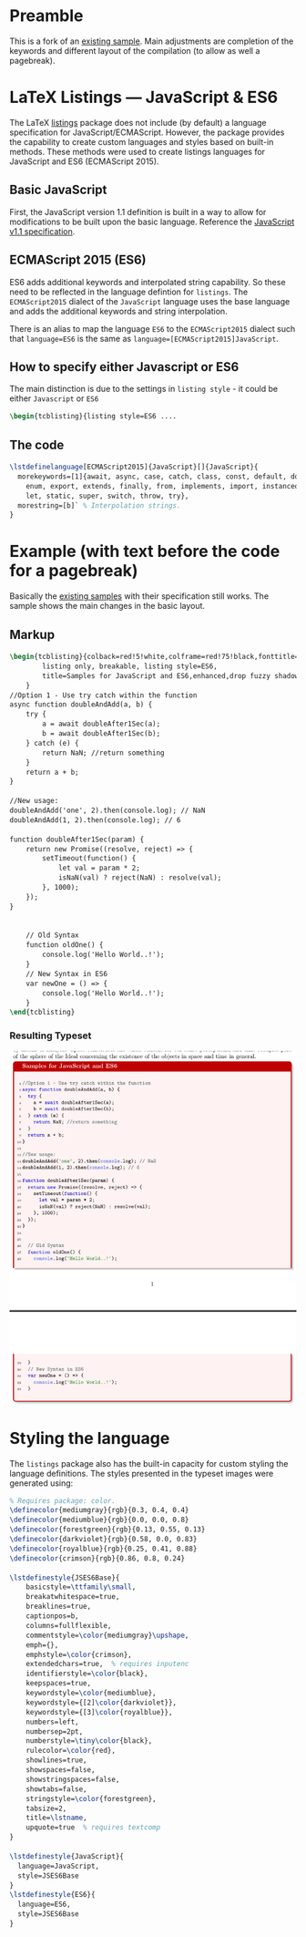 # Preamble

This is a fork of an [existing sample](https://github.com/ghammock/LaTeX_Listings_JavaScript_ES6). Main adjustments are completion of the keywords and different layout of the compilation (to allow as well a pagebreak).

# LaTeX Listings &mdash; JavaScript & ES6

The LaTeX [listings](https://ctan.org/pkg/listings?lang=en) package does not include (by default) a language specification for JavaScript/ECMAScript.  However, the package provides the capability to create custom languages and styles based on built-in methods.  These methods were used to create listings languages for JavaScript and ES6 (ECMAScript 2015).

## Basic JavaScript

First, the JavaScript version 1.1 definition is built in a way to allow for modifications to be built upon the basic language.  Reference the [JavaScript v1.1 specification](http://hepunx.rl.ac.uk/~adye/jsspec11/titlepg2.htm). 

## ECMAScript 2015 (ES6)

ES6 adds additional keywords and interpolated string capability.  So these need to be reflected in the language defintion for `listings`.  The `ECMAScript2015` dialect of the `JavaScript` language uses the base language and adds the additional keywords and string interpolation.

There is an alias to map the language `ES6` to the `ECMAScript2015` dialect such that `language=ES6` is the same as `language=[ECMAScript2015]JavaScript`.

## How to specify either Javascript or ES6 

The main distinction is due to the settings in `listing style` - it could be either `Javascript` or `ES6`

```tex
\begin{tcblisting}{listing style=ES6 ....
```

## The code
```latex
\lstdefinelanguage[ECMAScript2015]{JavaScript}[]{JavaScript}{
  morekeywords=[1]{await, async, case, catch, class, const, default, do,
    enum, export, extends, finally, from, implements, import, instanceof,
    let, static, super, switch, throw, try},
  morestring=[b]` % Interpolation strings.
}
```

# Example (with text before the code for a pagebreak)

Basically the [existing samples](https://github.com/ghammock/LaTeX_Listings_JavaScript_ES6) with their specification still works. The sample shows the main changes in the basic layout.

## Markup
```tex
\begin{tcblisting}{colback=red!5!white,colframe=red!75!black,fonttitle=\bfseries,
		listing only, breakable, listing style=ES6,
		title=Samples for JavaScript and ES6,enhanced,drop fuzzy shadow,
	}
//Option 1 - Use try catch within the function
async function doubleAndAdd(a, b) {
	try {
		a = await doubleAfter1Sec(a);
		b = await doubleAfter1Sec(b);
	} catch (e) {
		return NaN; //return something
	}
	return a + b;
}

//New usage:
doubleAndAdd('one', 2).then(console.log); // NaN
doubleAndAdd(1, 2).then(console.log); // 6

function doubleAfter1Sec(param) {
	return new Promise((resolve, reject) => {
		setTimeout(function() {
			let val = param * 2;
			isNaN(val) ? reject(NaN) : resolve(val);
		}, 1000);
	});
}


	// Old Syntax
	function oldOne() {
		console.log('Hello World..!');
	}
	// New Syntax in ES6
	var newOne = () => {
		console.log('Hello World..!');
	}
\end{tcblisting}	
```

### Resulting Typeset
![ES6 Listing Example](img/es6_sample.png)

# Styling the language
The `listings` package also has the built-in capacity for custom styling the language definitions.  The styles presented in the typeset images were generated using:

```tex
% Requires package: color.
\definecolor{mediumgray}{rgb}{0.3, 0.4, 0.4}
\definecolor{mediumblue}{rgb}{0.0, 0.0, 0.8}
\definecolor{forestgreen}{rgb}{0.13, 0.55, 0.13}
\definecolor{darkviolet}{rgb}{0.58, 0.0, 0.83}
\definecolor{royalblue}{rgb}{0.25, 0.41, 0.88}
\definecolor{crimson}{rgb}{0.86, 0.8, 0.24}

\lstdefinestyle{JSES6Base}{
	basicstyle=\ttfamily\small,
	breakatwhitespace=true,
	breaklines=true,
	captionpos=b,
	columns=fullflexible,
	commentstyle=\color{mediumgray}\upshape,
	emph={},
	emphstyle=\color{crimson},
	extendedchars=true,  % requires inputenc
	identifierstyle=\color{black},
	keepspaces=true,
	keywordstyle=\color{mediumblue},
	keywordstyle={[2]\color{darkviolet}},
	keywordstyle={[3]\color{royalblue}},
	numbers=left,
	numbersep=2pt,
	numberstyle=\tiny\color{black},
	rulecolor=\color{red},
	showlines=true,
	showspaces=false,
	showstringspaces=false,
	showtabs=false,
	stringstyle=\color{forestgreen},
	tabsize=2,
	title=\lstname,
	upquote=true  % requires textcomp
}

\lstdefinestyle{JavaScript}{
  language=JavaScript,
  style=JSES6Base
}
\lstdefinestyle{ES6}{
  language=ES6,
  style=JSES6Base
}
```

